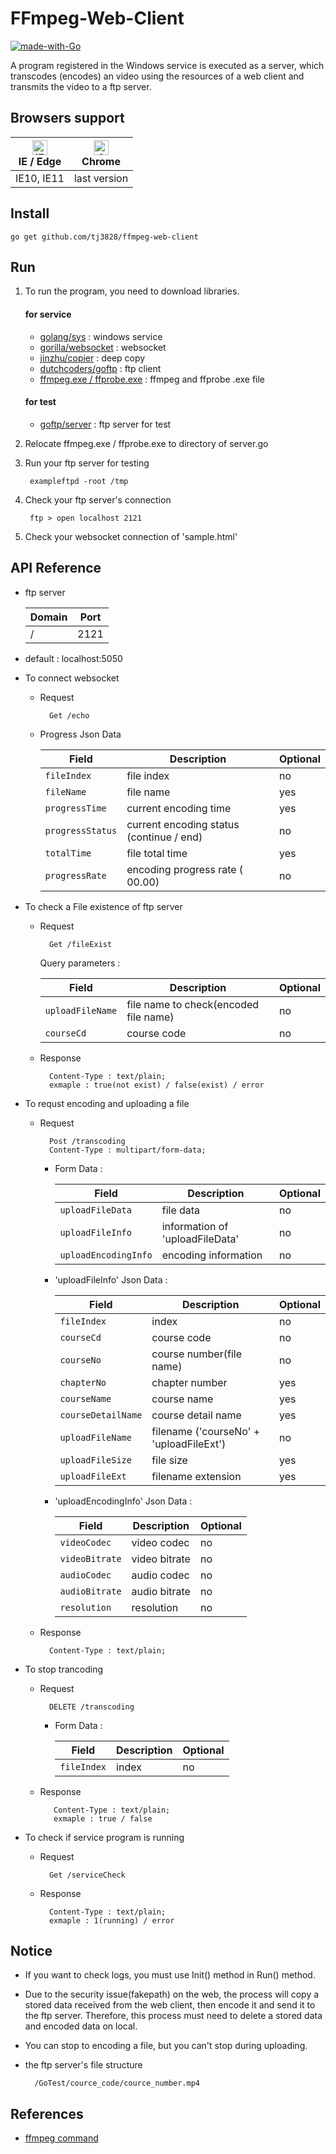 # FFmpeg-Web-Client  

[![made-with-Go](https://img.shields.io/badge/Made%20with-Go-1f425f.svg)](https://golang.org/)

A program registered in the Windows service is executed as a server, which transcodes (encodes) an video using the resources of a web client and transmits the video to a ftp server. 

## Browsers support

| [<img src="https://raw.githubusercontent.com/alrra/browser-logos/master/src/edge/edge_48x48.png" alt="IE / Edge" width="24px" height="24px" />](http://godban.github.io/browsers-support-badges/)</br>IE / Edge | [<img src="https://raw.githubusercontent.com/alrra/browser-logos/master/src/chrome/chrome_48x48.png" alt="Chrome" width="24px" height="24px" />](http://godban.github.io/browsers-support-badges/)</br>Chrome |
| --------- | --------- |
| IE10, IE11| last version

## Install

    go get github.com/tj3828/ffmpeg-web-client

## Run

1. To run the program, you need to download libraries.

    #### for service

    * [golang/sys](https://godoc.org/golang.org/x/sys) : windows service
    * [gorilla/websocket](https://github.com/gorilla/websocket) : websocket 
    * [jinzhu/copier](https://github.com/jinzhu/copier) : deep copy
    * [dutchcoders/goftp](https://github.com/dutchcoders/goftp) : ftp client
    * [ffmpeg.exe / ffprobe.exe](https://ffmpeg.zeranoe.com/builds/) : ffmpeg and ffprobe .exe file 

    #### for test

    * [goftp/server](https://github.com/goftp/server) : ftp server for test
    

2. Relocate ffmpeg.exe / ffprobe.exe to directory of server.go

3. Run your ftp server for testing

        exampleftpd -root /tmp

4. Check your ftp server's connection

        ftp > open localhost 2121

5. Check your websocket connection of 'sample.html' 

## API Reference

* ftp server 

    | Domain      | Port           | 
    | ----------  | ---------------|
    | /           | 2121           | 

* default : localhost:5050

* To connect websocket 

    * Request 

            Get /echo

    * Progress Json Data

        | Field            | Description                                | Optional   |
        | ---------------- | -------------------------------------------| ---------- |
        | `fileIndex`      | file index                                 | no         |
        | `fileName`       | file name                                  | yes        |
        | `progressTime`   | current encoding time                      | yes        |
        | `progressStatus` | current encoding status (continue / end)   | no         |
        | `totalTime`      | file total time                            | yes        |
        | `progressRate`   | encoding progress rate ( 00.00)            | no         |

* To check a File existence of ftp server

    * Request

            Get /fileExist

        Query parameters :

        | Field            | Description                            | Optional   |
        | ---------------- | ---------------------------------------| ---------- |
        | `uploadFileName` | file name to check(encoded file name)   | no         |
        | `courseCd`       | course code                            | no         |

    * Response

            Content-Type : text/plain;
            exmaple : true(not exist) / false(exist) / error

* To requst encoding and uploading a file

    * Request

            Post /transcoding
            Content-Type : multipart/form-data; 
    

       - Form Data :

            | Field               | Description                            | Optional   |
            | ------------------- | ---------------------------------------| ---------- |
            | `uploadFileData`    | file data                              | no         |
            | `uploadFileInfo`    | information of 'uploadFileData'        | no         |
            | `uploadEncodingInfo`| encoding information                   | no         |

       - 'uploadFileInfo' Json Data :

            | Field             | Description                               | Optional   |
            | ----------------- | ------------------------------------------| ---------- |
            | `fileIndex`       | index                                     | no         |
            | `courseCd`        | course code                               | no         |
            | `courseNo`        | course number(file name)                  | no         |
            | `chapterNo`       | chapter number                            | yes        |
            | `courseName`      | course name                               | yes        |
            | `courseDetailName`| course detail name                        | yes        |
            | `uploadFileName`  | filename ('courseNo' + 'uploadFileExt')   | no         |
            | `uploadFileSize`  | file size                                 | yes        |
            | `uploadFileExt`   | filename extension                        | yes        |

       - 'uploadEncodingInfo' Json Data :

            | Field             | Description                               | Optional   |
            | ----------------- | ------------------------------------------| ---------- |
            | `videoCodec`      | video codec                               | no         |
            | `videoBitrate`    | video bitrate                             | no         |
            | `audioCodec`      | audio codec                               | no         |
            | `audioBitrate`    | audio bitrate                             | no         |
            | `resolution`      | resolution                                | no         |

    * Response

            Content-Type : text/plain;

* To stop trancoding

    * Request

            DELETE /transcoding
    
       - Form Data :

            | Field          | Description                            | Optional   |
            | -------------- | ---------------------------------------| ---------- |
            | `fileIndex`    | index                                  | no         |

    * Response

             Content-Type : text/plain;
             exmaple : true / false

* To check if service program is running

    * Request

            Get /serviceCheck

    * Response

            Content-Type : text/plain;
            exmaple : 1(running) / error


## Notice

* If you want to check logs, you must use Init() method in Run() method.
* Due to the security issue(fakepath) on the web, the process will copy a stored data received from the web client, then encode it and send it to the ftp server.
 Therefore, this process must need to delete a stored data and encoded data on local.
* You can stop to encoding a file, but you can't stop during uploading.



* the ftp server's file structure

        /GoTest/cource_code/cource_number.mp4
        
## References

 * [ffmpeg command](https://ffmpeg.org/ffmpeg.html)
